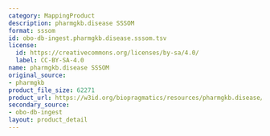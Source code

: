 ```yaml
---
category: MappingProduct
description: pharmgkb.disease SSSOM
format: sssom
id: obo-db-ingest.pharmgkb.disease.sssom.tsv
license:
  id: https://creativecommons.org/licenses/by-sa/4.0/
  label: CC-BY-SA-4.0
name: pharmgkb.disease SSSOM
original_source:
- pharmgkb
product_file_size: 62271
product_url: https://w3id.org/biopragmatics/resources/pharmgkb.disease/pharmgkb.disease.sssom.tsv
secondary_source:
- obo-db-ingest
layout: product_detail
---
```

